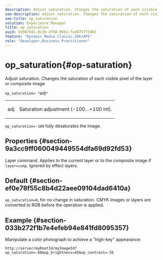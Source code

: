 ```yaml
---
description: Adjust saturation. Changes the saturation of each visible pixel of the layer or composite image.
seo-description: Adjust saturation. Changes the saturation of each visible pixel of the layer or composite image.
seo-title: op_saturation
solution: Experience Manager
title: op_saturation
uuid: 5e987841-0c3b-4f68-96b1-fad8757f3402
feature: "Dynamic Media Classic,SDK/API"
role: "Developer,Business Practitioner"
---
```


# op_saturation{#op-saturation}

Adjust saturation. Changes the saturation of each visible pixel of the layer or composite image.

 `op_saturation= *`adj`*`

<table id="simpletable_5F118A28FE674B06A16F6F19C56B4594"> 
 <tr class="strow"> 
  <td class="stentry"> <p><span class="varname"> adj</span> </p> </td> 
  <td class="stentry"> <p>Saturation adjustment (-100…+100 int). </p></td> 
 </tr> 
</table>

`op_saturation=-100` fully desaturates the image.

## Properties {#section-9a3cc9ff060049449554dfa69d92fd53}

Layer command. Applies to the current layer or to the composite image if `layer=comp`. Ignored by effect layers.

## Default {#section-ef0e78f55c8b4d22aee09104dad6410a}

`op_saturation=0`, for no change in saturation. CMYK images or layers are converted to RGB before the operation is applied.

## Example {#section-033b272f1b7e4efeb94e841fd8095357}

Manipulate a color photograph to achieve a "high-key" appearance:

`http://server/myRootId/myImageId?op_saturation=-60&op_brightness=45&op_contrast=-35` 
